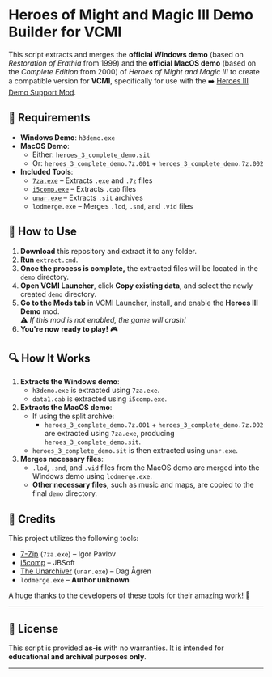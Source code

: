 # Heroes of Might and Magic III Demo Builder for VCMI

This script extracts and merges the **official Windows demo** (based on *Restoration of Erathia* from 1999) and the **official MacOS demo** (based on the *Complete Edition* from 2000) of *Heroes of Might and Magic III* to create a compatible version for **VCMI**, specifically for use with the ➡️ [Heroes III Demo Support Mod](https://github.com/vcmi-mods/demo-support).


## 📜 Requirements
- **Windows Demo**: `h3demo.exe`
- **MacOS Demo**:  
  - Either: `heroes_3_complete_demo.sit`  
  - Or: `heroes_3_complete_demo.7z.001` + `heroes_3_complete_demo.7z.002`
- **Included Tools**:
  - [`7za.exe`](https://www.7-zip.org/) – Extracts `.exe` and `.7z` files
  - [`i5comp.exe`](http://cd.textfiles.com/simtel/simtel0303/disk1/ARCUTIL/) – Extracts `.cab` files
  - [`unar.exe`](https://unarchiver.c3.cx/commandline) – Extracts `.sit` archives
  - `lodmerge.exe` – Merges `.lod`, `.snd`, and `.vid` files


## 🔧 How to Use
1. **Download** this repository and extract it to any folder.
2. **Run** `extract.cmd`.  
3. **Once the process is complete,** the extracted files will be located in the `demo` directory.
4. **Open VCMI Launcher**, click **Copy existing data**, and select the newly created `demo` directory.
5. **Go to the Mods tab** in VCMI Launcher, install, and enable the **Heroes III Demo** mod.  
   ⚠️ *If this mod is not enabled, the game will crash!*
6. **You're now ready to play!** 🎮



## 🔍 How It Works
1. **Extracts the Windows demo**:
   - `h3demo.exe` is extracted using `7za.exe`.
   - `data1.cab` is extracted using `i5comp.exe`.
2. **Extracts the MacOS demo**:
   - If using the split archive:  
     - `heroes_3_complete_demo.7z.001` + `heroes_3_complete_demo.7z.002` are extracted using `7za.exe`, producing `heroes_3_complete_demo.sit`.  
   - `heroes_3_complete_demo.sit` is then extracted using `unar.exe`.
3. **Merges necessary files**:
   - `.lod`, `.snd`, and `.vid` files from the MacOS demo are merged into the Windows demo using `lodmerge.exe`.
   - **Other necessary files**, such as music and maps, are copied to the final `demo` directory.


## 🎉 Credits
This project utilizes the following tools:
- [7-Zip](https://www.7-zip.org/) (`7za.exe`) – Igor Pavlov
- [i5comp](http://cd.textfiles.com/simtel/simtel0303/disk1/ARCUTIL/) – JBSoft
- [The Unarchiver](https://unarchiver.c3.cx/) (`unar.exe`) – Dag Ågren
- `lodmerge.exe` – **Author unknown**

A huge thanks to the developers of these tools for their amazing work! 🙌

---

## 📢 License
This script is provided **as-is** with no warranties. It is intended for **educational and archival purposes only**. 

---
